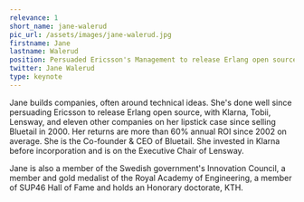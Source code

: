 ```yaml
---
relevance: 1
short_name: jane-walerud
pic_url: /assets/images/jane-walerud.jpg
firstname: Jane
lastname: Walerud
position: Persuaded Ericsson's Management to release Erlang open source
twitter: Jane Walerud
type: keynote
---
```


Jane builds companies, often around technical ideas. She's done well since persuading Ericsson to release Erlang open source, with Klarna, Tobii, Lensway, and eleven other companies on her lipstick case since selling Bluetail in 2000. Her returns are more than 60% annual ROI since 2002 on average.​ She is the Co-founder & CEO of Bluetail. She invested in Klarna before incorporation and is on the Executive Chair of Lensway. <br>

Jane is also a member of the Swedish government's Innovation Council, a member and gold medalist of the Royal Academy of Engineering, a member of SUP46 Hall of Fame and holds an Honorary doctorate, KTH.
